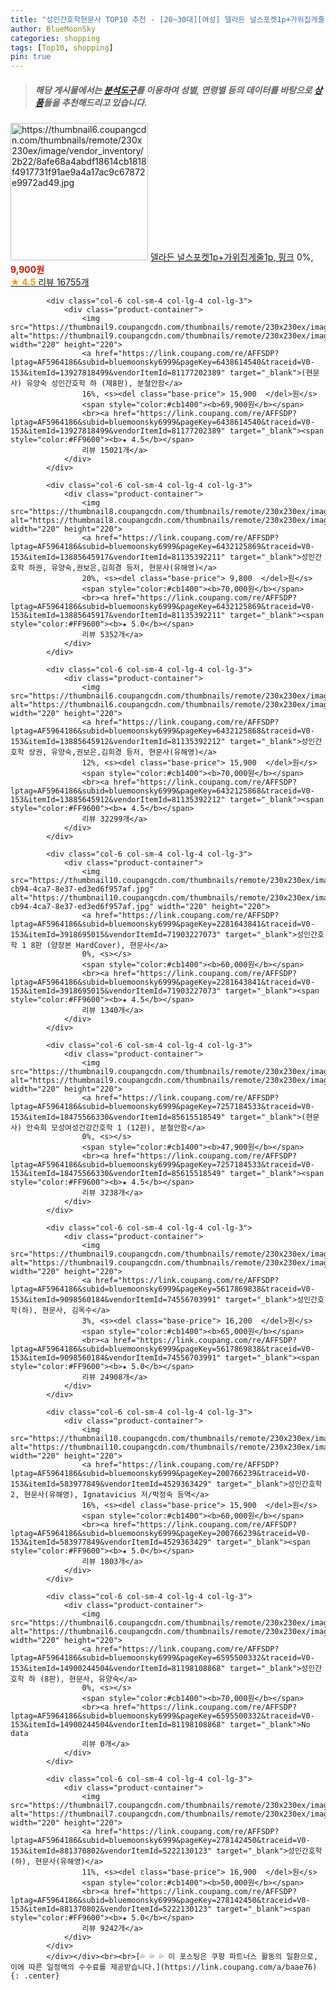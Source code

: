 ```yaml
---
title: "성인간호학현문사 TOP10 추천 - [20~30대][여성] 델라든 널스포켓1p+가위집게줄1p, 핑크"
author: BlueMoonSky
categories: shopping
tags: [Top10, shopping]
pin: true
---
```


> ##### 해당 게시물에서는 [**분석도구**](https://itemscout.io/)를 이용하여 **성별**, **연령별** 등의 데이터를 바탕으로 [**상품**](https://link.coupang.com/a/baae76)들을 추천해드리고 있습니다.
<div class="container"><div class="row">
            <div class="col-6 col-sm-4 col-lg-4 col-lg-3">
                <div class="product-container">
                    <img src="https://thumbnail6.coupangcdn.com/thumbnails/remote/230x230ex/image/vendor_inventory/2b22/8afe68a4abdf18614cb1818f4917731f91ae9a4a17ac9c67872e9972ad49.jpg" alt="https://thumbnail6.coupangcdn.com/thumbnails/remote/230x230ex/image/vendor_inventory/2b22/8afe68a4abdf18614cb1818f4917731f91ae9a4a17ac9c67872e9972ad49.jpg" width="220" height="220">
                    <a href="https://link.coupang.com/re/AFFSDP?lptag=AF5964186&subid=bluemoonsky6999&pageKey=6859543795&traceid=V0-153&itemId=16371394603&vendorItemId=84850422802" target="_blank">델라든 널스포켓1p+가위집게줄1p, 핑크</a>
                    0%, <s></s> 
                    <span style="color:#cb1400"><b>9,900원</b></span>
                    <br><a href="https://link.coupang.com/re/AFFSDP?lptag=AF5964186&subid=bluemoonsky6999&pageKey=6859543795&traceid=V0-153&itemId=16371394603&vendorItemId=84850422802" target="_blank"><span style="color:#FF9600"><b>★ 4.5</b></span>
                    리뷰 16755개</a>
                </div>
            </div>
            
            <div class="col-6 col-sm-4 col-lg-4 col-lg-3">
                <div class="product-container">
                    <img src="https://thumbnail9.coupangcdn.com/thumbnails/remote/230x230ex/image/vendor_inventory/f7c6/35e1ddeafc658b5b66bdd982bbfff07b3270779206acc2435cbd89b3bc07.jpg" alt="https://thumbnail9.coupangcdn.com/thumbnails/remote/230x230ex/image/vendor_inventory/f7c6/35e1ddeafc658b5b66bdd982bbfff07b3270779206acc2435cbd89b3bc07.jpg" width="220" height="220">
                    <a href="https://link.coupang.com/re/AFFSDP?lptag=AF5964186&subid=bluemoonsky6999&pageKey=6438614540&traceid=V0-153&itemId=13927818499&vendorItemId=81177202389" target="_blank">(현문사) 유양숙 성인간호학 하 (제8판), 분철안함</a>
                    16%, <s><del class="base-price"> 15,900  </del>원</s> 
                    <span style="color:#cb1400"><b>69,900원</b></span>
                    <br><a href="https://link.coupang.com/re/AFFSDP?lptag=AF5964186&subid=bluemoonsky6999&pageKey=6438614540&traceid=V0-153&itemId=13927818499&vendorItemId=81177202389" target="_blank"><span style="color:#FF9600"><b>★ 4.5</b></span>
                    리뷰 15021개</a>
                </div>
            </div>
            
            <div class="col-6 col-sm-4 col-lg-4 col-lg-3">
                <div class="product-container">
                    <img src="https://thumbnail8.coupangcdn.com/thumbnails/remote/230x230ex/image/vendor_inventory/0643/5d5e7ba1bb8a5649400a05d62f555355228a7e181fbb8937be85e81a656e.png" alt="https://thumbnail8.coupangcdn.com/thumbnails/remote/230x230ex/image/vendor_inventory/0643/5d5e7ba1bb8a5649400a05d62f555355228a7e181fbb8937be85e81a656e.png" width="220" height="220">
                    <a href="https://link.coupang.com/re/AFFSDP?lptag=AF5964186&subid=bluemoonsky6999&pageKey=6432125869&traceid=V0-153&itemId=13885645917&vendorItemId=81135392211" target="_blank">성인간호학 하권, 유양숙,권보은,김희경 등저, 현문사(유해영)</a>
                    20%, <s><del class="base-price"> 9,800  </del>원</s> 
                    <span style="color:#cb1400"><b>70,000원</b></span>
                    <br><a href="https://link.coupang.com/re/AFFSDP?lptag=AF5964186&subid=bluemoonsky6999&pageKey=6432125869&traceid=V0-153&itemId=13885645917&vendorItemId=81135392211" target="_blank"><span style="color:#FF9600"><b>★ 5.0</b></span>
                    리뷰 5352개</a>
                </div>
            </div>
            
            <div class="col-6 col-sm-4 col-lg-4 col-lg-3">
                <div class="product-container">
                    <img src="https://thumbnail6.coupangcdn.com/thumbnails/remote/230x230ex/image/vendor_inventory/2ad7/e1ae7fd8710944bdff0f3331c41075befd51a1377d5880cfc160b592a9e1.png" alt="https://thumbnail6.coupangcdn.com/thumbnails/remote/230x230ex/image/vendor_inventory/2ad7/e1ae7fd8710944bdff0f3331c41075befd51a1377d5880cfc160b592a9e1.png" width="220" height="220">
                    <a href="https://link.coupang.com/re/AFFSDP?lptag=AF5964186&subid=bluemoonsky6999&pageKey=6432125868&traceid=V0-153&itemId=13885645912&vendorItemId=81135392212" target="_blank">성인간호학 상권, 유양숙,권보은,김희경 등저, 현문사(유해영)</a>
                    12%, <s><del class="base-price"> 15,900  </del>원</s> 
                    <span style="color:#cb1400"><b>70,000원</b></span>
                    <br><a href="https://link.coupang.com/re/AFFSDP?lptag=AF5964186&subid=bluemoonsky6999&pageKey=6432125868&traceid=V0-153&itemId=13885645912&vendorItemId=81135392212" target="_blank"><span style="color:#FF9600"><b>★ 4.5</b></span>
                    리뷰 32299개</a>
                </div>
            </div>
            
            <div class="col-6 col-sm-4 col-lg-4 col-lg-3">
                <div class="product-container">
                    <img src="https://thumbnail10.coupangcdn.com/thumbnails/remote/230x230ex/image/retail/images/2020/10/21/12/6/20182eb6-cb94-4ca7-8e37-ed3ed6f957af.jpg" alt="https://thumbnail10.coupangcdn.com/thumbnails/remote/230x230ex/image/retail/images/2020/10/21/12/6/20182eb6-cb94-4ca7-8e37-ed3ed6f957af.jpg" width="220" height="220">
                    <a href="https://link.coupang.com/re/AFFSDP?lptag=AF5964186&subid=bluemoonsky6999&pageKey=2281643841&traceid=V0-153&itemId=3918695015&vendorItemId=71903227073" target="_blank">성인간호학 1 8판 (양장본 HardCover), 현문사</a>
                    0%, <s></s> 
                    <span style="color:#cb1400"><b>60,000원</b></span>
                    <br><a href="https://link.coupang.com/re/AFFSDP?lptag=AF5964186&subid=bluemoonsky6999&pageKey=2281643841&traceid=V0-153&itemId=3918695015&vendorItemId=71903227073" target="_blank"><span style="color:#FF9600"><b>★ 4.5</b></span>
                    리뷰 1340개</a>
                </div>
            </div>
            
            <div class="col-6 col-sm-4 col-lg-4 col-lg-3">
                <div class="product-container">
                    <img src="https://thumbnail9.coupangcdn.com/thumbnails/remote/230x230ex/image/vendor_inventory/c266/4d9c2b9201cfe48236efa43f5e68c988870bd3d0ce5054a9acb520c9428b.png" alt="https://thumbnail9.coupangcdn.com/thumbnails/remote/230x230ex/image/vendor_inventory/c266/4d9c2b9201cfe48236efa43f5e68c988870bd3d0ce5054a9acb520c9428b.png" width="220" height="220">
                    <a href="https://link.coupang.com/re/AFFSDP?lptag=AF5964186&subid=bluemoonsky6999&pageKey=7257184533&traceid=V0-153&itemId=18475566330&vendorItemId=85615518549" target="_blank">(현문사) 안숙희 모성여성건강간호학 1 (12판), 분철안함</a>
                    0%, <s></s> 
                    <span style="color:#cb1400"><b>47,900원</b></span>
                    <br><a href="https://link.coupang.com/re/AFFSDP?lptag=AF5964186&subid=bluemoonsky6999&pageKey=7257184533&traceid=V0-153&itemId=18475566330&vendorItemId=85615518549" target="_blank"><span style="color:#FF9600"><b>★ 4.5</b></span>
                    리뷰 3238개</a>
                </div>
            </div>
            
            <div class="col-6 col-sm-4 col-lg-4 col-lg-3">
                <div class="product-container">
                    <img src="https://thumbnail9.coupangcdn.com/thumbnails/remote/230x230ex/image/vendor_inventory/b2e1/8e13d17e206b1c2c64fc38046796a2cdf1969d9f249c4de9731a692ebc62.png" alt="https://thumbnail9.coupangcdn.com/thumbnails/remote/230x230ex/image/vendor_inventory/b2e1/8e13d17e206b1c2c64fc38046796a2cdf1969d9f249c4de9731a692ebc62.png" width="220" height="220">
                    <a href="https://link.coupang.com/re/AFFSDP?lptag=AF5964186&subid=bluemoonsky6999&pageKey=5617869838&traceid=V0-153&itemId=9098560184&vendorItemId=74556703991" target="_blank">성인간호학(하), 현문사, 김옥수</a>
                    3%, <s><del class="base-price"> 16,200  </del>원</s> 
                    <span style="color:#cb1400"><b>65,000원</b></span>
                    <br><a href="https://link.coupang.com/re/AFFSDP?lptag=AF5964186&subid=bluemoonsky6999&pageKey=5617869838&traceid=V0-153&itemId=9098560184&vendorItemId=74556703991" target="_blank"><span style="color:#FF9600"><b>★ 5.0</b></span>
                    리뷰 24908개</a>
                </div>
            </div>
            
            <div class="col-6 col-sm-4 col-lg-4 col-lg-3">
                <div class="product-container">
                    <img src="https://thumbnail10.coupangcdn.com/thumbnails/remote/230x230ex/image/vendor_inventory/9283/29bafc6dcef2c6fc7a86fdb363c4955168d90d0752f120b2132be42b9274.png" alt="https://thumbnail10.coupangcdn.com/thumbnails/remote/230x230ex/image/vendor_inventory/9283/29bafc6dcef2c6fc7a86fdb363c4955168d90d0752f120b2132be42b9274.png" width="220" height="220">
                    <a href="https://link.coupang.com/re/AFFSDP?lptag=AF5964186&subid=bluemoonsky6999&pageKey=200766239&traceid=V0-153&itemId=583977849&vendorItemId=4529363429" target="_blank">성인간호학 2, 현문사(유해영), Ignatavicius 저/박정숙 등역</a>
                    16%, <s><del class="base-price"> 15,900  </del>원</s> 
                    <span style="color:#cb1400"><b>60,000원</b></span>
                    <br><a href="https://link.coupang.com/re/AFFSDP?lptag=AF5964186&subid=bluemoonsky6999&pageKey=200766239&traceid=V0-153&itemId=583977849&vendorItemId=4529363429" target="_blank"><span style="color:#FF9600"><b>★ 5.0</b></span>
                    리뷰 1803개</a>
                </div>
            </div>
            
            <div class="col-6 col-sm-4 col-lg-4 col-lg-3">
                <div class="product-container">
                    <img src="https://thumbnail6.coupangcdn.com/thumbnails/remote/230x230ex/image/vendor_inventory/e850/c4d6a981bf8403a00b5d70e4dce1ff3c7f2101806c181154a67d52a2f117.png" alt="https://thumbnail6.coupangcdn.com/thumbnails/remote/230x230ex/image/vendor_inventory/e850/c4d6a981bf8403a00b5d70e4dce1ff3c7f2101806c181154a67d52a2f117.png" width="220" height="220">
                    <a href="https://link.coupang.com/re/AFFSDP?lptag=AF5964186&subid=bluemoonsky6999&pageKey=6595500332&traceid=V0-153&itemId=14900244504&vendorItemId=81198108868" target="_blank">성인간호학 하 (8판), 현문사, 유양숙</a>
                    0%, <s></s> 
                    <span style="color:#cb1400"><b>70,000원</b></span>
                    <br><a href="https://link.coupang.com/re/AFFSDP?lptag=AF5964186&subid=bluemoonsky6999&pageKey=6595500332&traceid=V0-153&itemId=14900244504&vendorItemId=81198108868" target="_blank">No data
                    리뷰 0개</a>
                </div>
            </div>
            
            <div class="col-6 col-sm-4 col-lg-4 col-lg-3">
                <div class="product-container">
                    <img src="https://thumbnail7.coupangcdn.com/thumbnails/remote/230x230ex/image/vendor_inventory/a89f/e4502e413509f78e0c7607286daad4067d19c9b7fcf1007f6aa0ec65db78.png" alt="https://thumbnail7.coupangcdn.com/thumbnails/remote/230x230ex/image/vendor_inventory/a89f/e4502e413509f78e0c7607286daad4067d19c9b7fcf1007f6aa0ec65db78.png" width="220" height="220">
                    <a href="https://link.coupang.com/re/AFFSDP?lptag=AF5964186&subid=bluemoonsky6999&pageKey=278142450&traceid=V0-153&itemId=881370802&vendorItemId=5222130123" target="_blank">성인간호학 (하), 현문사(유해영)</a>
                    11%, <s><del class="base-price"> 16,900  </del>원</s> 
                    <span style="color:#cb1400"><b>50,000원</b></span>
                    <br><a href="https://link.coupang.com/re/AFFSDP?lptag=AF5964186&subid=bluemoonsky6999&pageKey=278142450&traceid=V0-153&itemId=881370802&vendorItemId=5222130123" target="_blank"><span style="color:#FF9600"><b>★ 5.0</b></span>
                    리뷰 9242개</a>
                </div>
            </div>
            </div></div><br><br>[💦 💦 💦 이 포스팅은 쿠팡 파트너스 활동의 일환으로, 이에 따른 일정액의 수수료를 제공받습니다.](https://link.coupang.com/a/baae76){: .center}